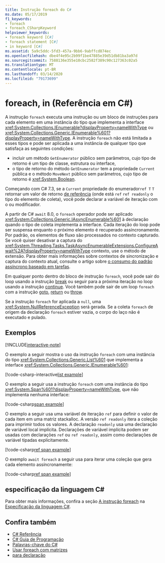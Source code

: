 ```yaml
---
title: Instrução foreach do C#
ms.date: 05/17/2019
f1_keywords:
- foreach
- foreach_CSharpKeyword
helpviewer_keywords:
- foreach keyword [C#]
- foreach statement [C#]
- in keyword [C#]
ms.assetid: 5a9c5ddc-5fd3-457a-9bb6-9abffcd874ec
ms.openlocfilehash: dbe4f4e95c2b99f1be47885e39d51db81ba3a97d
ms.sourcegitcommit: 7588136e355e10cbc2582f389c90c127363c02a5
ms.translationtype: MT
ms.contentlocale: pt-BR
ms.lasthandoff: 03/14/2020
ms.locfileid: "79173699"
---
```

# <a name="foreach-in-c-reference"></a>foreach, in (Referência em C#)

A instrução `foreach` executa uma instrução ou um bloco de instruções para cada elemento em uma instância do tipo que implementa a interface <xref:System.Collections.IEnumerable?displayProperty=nameWithType> ou <xref:System.Collections.Generic.IEnumerable%601?displayProperty=nameWithType>. A instrução `foreach` não está limitada a esses tipos e pode ser aplicada a uma instância de qualquer tipo que satisfaça as seguintes condições:

- incluir um método `GetEnumerator` público sem parâmetros, cujo tipo de retorno é um tipo de classe, estrutura ou interface,
- o tipo de retorno do método `GetEnumerator` tem a propriedade `Current` pública e o método `MoveNext` público sem parâmetros, cujo tipo de retorno é <xref:System.Boolean>.

Começando com C# 7.3, se a `Current` propriedade do enumerador`ref T` `T` retornar um valor de retorno [de referência](ref.md#reference-return-values) (onde está `ref` `ref readonly` o tipo do elemento de coleta), você pode declarar a variável de iteração com o ou modificador.

A partir de C# `await` 8.0, o `foreach` operador pode ser aplicado <xref:System.Collections.Generic.IAsyncEnumerable%601> à declaração quando o tipo de coleta implementa a interface. Cada iteração do loop pode ser suspensa enquanto o próximo elemento é recuperado assíncronamente. Por padrão, os elementos de fluxo são processados no contexto capturado. Se você quiser desativar a captura do <xref:System.Threading.Tasks.TaskAsyncEnumerableExtensions.ConfigureAwait%2A?displayProperty=nameWithType> contexto, use o método de extensão. Para obter mais informações sobre contextos de sincronização e captura do contexto atual, consulte o artigo sobre [o consumo do padrão assíncrono baseado em tarefas](../../../standard/asynchronous-programming-patterns/consuming-the-task-based-asynchronous-pattern.md).

Em qualquer ponto dentro do bloco de instrução `foreach`, você pode sair do loop usando a instrução [break](break.md) ou seguir para a próxima iteração no loop usando a instrução [continue](continue.md). Você também pode sair de um loop `foreach` com a instrução [goto](goto.md), [return](return.md) ou [throw](throw.md).

Se a instrução `foreach` for aplicada a `null`, uma <xref:System.NullReferenceException> será gerada. Se a coleta `foreach` de origem da declaração `foreach` estiver vazia, o corpo do laço não é executado e pulado.

## <a name="examples"></a>Exemplos

[!INCLUDE[interactive-note](~/includes/csharp-interactive-note.md)]

O exemplo a seguir mostra o uso da instrução `foreach` com uma instância do tipo <xref:System.Collections.Generic.List%601> que implementa a interface <xref:System.Collections.Generic.IEnumerable%601>:

[!code-csharp-interactive[list example](~/samples/snippets/csharp/keywords/IterationKeywordsExamples.cs#1)]

O exemplo a seguir usa a instrução `foreach` com uma instância do tipo <xref:System.Span%601?displayProperty=nameWithType>, que não implementa nenhuma interface:

[!code-csharp[span example](~/samples/snippets/csharp/keywords/IterationKeywordsExamples.cs#2)]

O exemplo a seguir usa uma variável de iteração `ref` para definir o valor de cada item em uma matriz stackalloc. A versão `ref readonly` itera a coleção para imprimir todos os valores. A declaração `readonly` usa uma declaração de variável local implícita. Declarações de variável implícita podem ser usadas com declarações `ref` ou `ref readonly`, assim como declarações de variável tipadas explicitamente.

[!code-csharp[ref span example](~/samples/snippets/csharp/keywords/IterationKeywordsExamples.cs#RefSpan)]

O exemplo `await foreach` a seguir usa para iterar uma coleção que gera cada elemento assíncronamente:

[!code-csharp[ref span example](~/samples/snippets/csharp/keywords/IterationKeywordsExamples.cs#AwaitForeach)]

## <a name="c-language-specification"></a>especificação da linguagem C#

Para obter mais informações, confira a seção [A instrução foreach](~/_csharplang/spec/statements.md#the-foreach-statement) na [Especificação da linguagem C#](/dotnet/csharp/language-reference/language-specification/introduction).

## <a name="see-also"></a>Confira também

- [C# Referência](../index.md)
- [C# Guia de Programação](../../programming-guide/index.md)
- [Palavras-chave do C#](index.md)
- [Usar foreach com matrizes](../../programming-guide/arrays/using-foreach-with-arrays.md)
- [para declaração](for.md)
